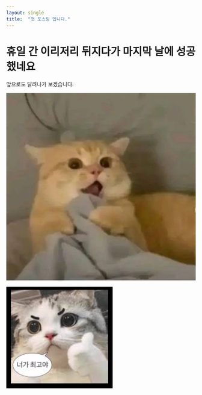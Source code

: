 ```yaml
---
layout: single
title:  "첫 포스팅 입니다."
---
```


# 휴일 간 이리저리 뒤지다가 마지막 날에 성공했네요

앞으로도 달려나가 보겠습니다.



![www](./../images/2025-05-06-first/www.jpg)

![캡처](./../images/2025-05-06-first/캡처.PNG)
